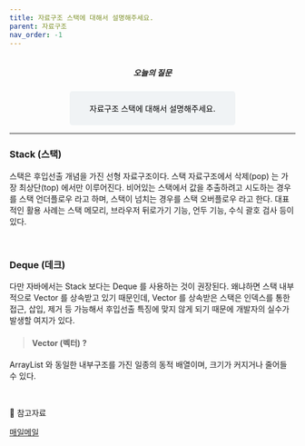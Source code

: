 ```yaml
---
title: 자료구조 스택에 대해서 설명해주세요.
parent: 자료구조
nav_order: -1
---
```


<div style="text-align: center; display: flex;
    flex-direction: column;
    align-items: center;">
    <h5>오늘의 질문</h5>
    <div style="color: black; background-color: #F0F3F5; border-radius: 5px; width: 50%; padding: 20px;">
    자료구조 스택에 대해서 설명해주세요.
    </div>
</div>

---

### Stack (스택)

스택은 후입선출 개념을 가진 선형 자료구조이다. 스택 자료구조에서 삭제(pop) 는 가장 최상단(top) 에서만 이루어진다. 비어있는 스택에서 값을 추출하려고 시도하는 경우를 스택 언더플로우 라고 하며, 스택이 넘치는 경우를 스택 오버플로우 라고 한다. 대표적인 활용 사례는 스택 메모리, 브라우저 뒤로가기 기능, 언두 기능, 수식 괄호 검사 등이 있다.

<br>

### Deque (데크)

다만 자바에서는 Stack 보다는 Deque 를 사용하는 것이 권장된다. 왜냐하면 스택 내부적으로 Vector 를 상속받고 있기 때문인데, Vector 를 상속받은 스택은 인덱스를 통한 접근, 삽입, 제거 등 가능해서 후입선출 특징에 맞지 않게 되기 때문에 개발자의 실수가 발생할 여지가 있다. 

> #### Vector (벡터) ?

ArrayList 와 동일한 내부구조를 가진 일종의 동적 배열이며, 크기가 커지거나 줄어들 수 있다.

<!-- <br>

### '브라우저 뒤로 가기' 를 어떻게 구현하는 것일까 ?

스택의 활용 사례 중 '브라우저 뒤로 가기' 기능이 있다고 하는데 리액트로 프론트엔드 개발을 해본 적은 있지만, 브라우저의 뒤로가기 기능은 뭐랄까 자연스럽게... 당연히... 있던 기능이라 '아, 이런 것도 구현해야 하는구나' 라는 생각이 들어 궁금해졌다.

> #### 🛠️ 설계 -->



<br>

🔖 참고자료

[매일메일](https://www.maeil-mail.kr/question/104)